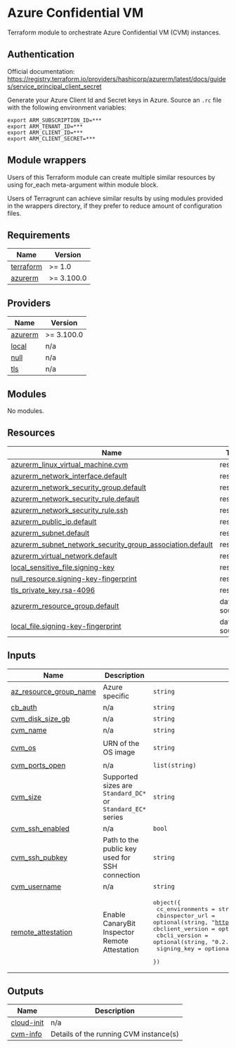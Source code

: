 # Azure Confidential VM

Terraform module to orchestrate Azure Confidential VM (CVM) instances.

## Authentication

Official documentation: 
https://registry.terraform.io/providers/hashicorp/azurerm/latest/docs/guides/service_principal_client_secret

Generate your Azure Client Id and Secret keys in Azure. Source an `.rc` file with the following environment variables:
```
export ARM_SUBSCRIPTION_ID=***
export ARM_TENANT_ID=***
export ARM_CLIENT_ID=***
export ARM_CLIENT_SECRET=***
```

## Module wrappers

Users of this Terraform module can create multiple similar resources by using for_each meta-argument within module block.

Users of Terragrunt can achieve similar results by using modules provided in the wrappers directory, if they prefer to reduce amount of configuration files.

<!-- BEGIN_TF_DOCS -->
## Requirements

| Name | Version |
|------|---------|
| <a name="requirement_terraform"></a> [terraform](#requirement\_terraform) | >= 1.0 |
| <a name="requirement_azurerm"></a> [azurerm](#requirement\_azurerm) | >= 3.100.0 |

## Providers

| Name | Version |
|------|---------|
| <a name="provider_azurerm"></a> [azurerm](#provider\_azurerm) | >= 3.100.0 |
| <a name="provider_local"></a> [local](#provider\_local) | n/a |
| <a name="provider_null"></a> [null](#provider\_null) | n/a |
| <a name="provider_tls"></a> [tls](#provider\_tls) | n/a |

## Modules

No modules.

## Resources

| Name | Type |
|------|------|
| [azurerm_linux_virtual_machine.cvm](https://registry.terraform.io/providers/hashicorp/azurerm/latest/docs/resources/linux_virtual_machine) | resource |
| [azurerm_network_interface.default](https://registry.terraform.io/providers/hashicorp/azurerm/latest/docs/resources/network_interface) | resource |
| [azurerm_network_security_group.default](https://registry.terraform.io/providers/hashicorp/azurerm/latest/docs/resources/network_security_group) | resource |
| [azurerm_network_security_rule.default](https://registry.terraform.io/providers/hashicorp/azurerm/latest/docs/resources/network_security_rule) | resource |
| [azurerm_network_security_rule.ssh](https://registry.terraform.io/providers/hashicorp/azurerm/latest/docs/resources/network_security_rule) | resource |
| [azurerm_public_ip.default](https://registry.terraform.io/providers/hashicorp/azurerm/latest/docs/resources/public_ip) | resource |
| [azurerm_subnet.default](https://registry.terraform.io/providers/hashicorp/azurerm/latest/docs/resources/subnet) | resource |
| [azurerm_subnet_network_security_group_association.default](https://registry.terraform.io/providers/hashicorp/azurerm/latest/docs/resources/subnet_network_security_group_association) | resource |
| [azurerm_virtual_network.default](https://registry.terraform.io/providers/hashicorp/azurerm/latest/docs/resources/virtual_network) | resource |
| [local_sensitive_file.signing-key](https://registry.terraform.io/providers/hashicorp/local/latest/docs/resources/sensitive_file) | resource |
| [null_resource.signing-key-fingerprint](https://registry.terraform.io/providers/hashicorp/null/latest/docs/resources/resource) | resource |
| [tls_private_key.rsa-4096](https://registry.terraform.io/providers/hashicorp/tls/latest/docs/resources/private_key) | resource |
| [azurerm_resource_group.default](https://registry.terraform.io/providers/hashicorp/azurerm/latest/docs/data-sources/resource_group) | data source |
| [local_file.signing-key-fingerprint](https://registry.terraform.io/providers/hashicorp/local/latest/docs/data-sources/file) | data source |

## Inputs

| Name | Description | Type | Default | Required |
|------|-------------|------|---------|:--------:|
| <a name="input_az_resource_group_name"></a> [az\_resource\_group\_name](#input\_az\_resource\_group\_name) | Azure specific | `string` | n/a | yes |
| <a name="input_cb_auth"></a> [cb\_auth](#input\_cb\_auth) | n/a | `string` | n/a | yes |
| <a name="input_cvm_disk_size_gb"></a> [cvm\_disk\_size\_gb](#input\_cvm\_disk\_size\_gb) | n/a | `string` | `"30"` | no |
| <a name="input_cvm_name"></a> [cvm\_name](#input\_cvm\_name) | n/a | `string` | n/a | yes |
| <a name="input_cvm_os"></a> [cvm\_os](#input\_cvm\_os) | URN of the OS image | `string` | `"canonical:ubuntu-24_04-lts:cvm:latest"` | no |
| <a name="input_cvm_ports_open"></a> [cvm\_ports\_open](#input\_cvm\_ports\_open) | n/a | `list(string)` | `[]` | no |
| <a name="input_cvm_size"></a> [cvm\_size](#input\_cvm\_size) | Supported sizes are `Standard_DC*` or `Standard_EC*` series | `string` | n/a | yes |
| <a name="input_cvm_ssh_enabled"></a> [cvm\_ssh\_enabled](#input\_cvm\_ssh\_enabled) | n/a | `bool` | `null` | no |
| <a name="input_cvm_ssh_pubkey"></a> [cvm\_ssh\_pubkey](#input\_cvm\_ssh\_pubkey) | Path to the public key used for SSH connection | `string` | n/a | yes |
| <a name="input_cvm_username"></a> [cvm\_username](#input\_cvm\_username) | n/a | `string` | `"tower"` | no |
| <a name="input_remote_attestation"></a> [remote\_attestation](#input\_remote\_attestation) | Enable CanaryBit Inspector Remote Attestation | <pre>object({<br/>    cc_environments = string<br/>    cbinspector_url = optional(string, "https://inspector.confidentialcloud.io")<br/>    cbclient_version = optional(string, "0.2.2")<br/>    cbcli_version = optional(string, "0.2.0")<br/>    signing_key = optional(string)<br/>  })</pre> | `null` | no |

## Outputs

| Name | Description |
|------|-------------|
| <a name="output_cloud-init"></a> [cloud-init](#output\_cloud-init) | n/a |
| <a name="output_cvm-info"></a> [cvm-info](#output\_cvm-info) | Details of the running CVM instance(s) |
<!-- END_TF_DOCS -->